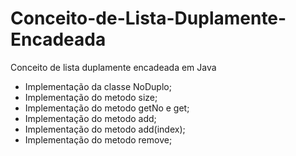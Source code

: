 # Conceito-de-Lista-Duplamente-Encadeada
Conceito de lista duplamente encadeada em Java
- Implementação da classe NoDuplo;
- Implementação do metodo size;
- Implementação do metodo getNo e get;
- Implementação do metodo add;
- Implementação do metodo add(index);
- Implementação do metodo remove;
